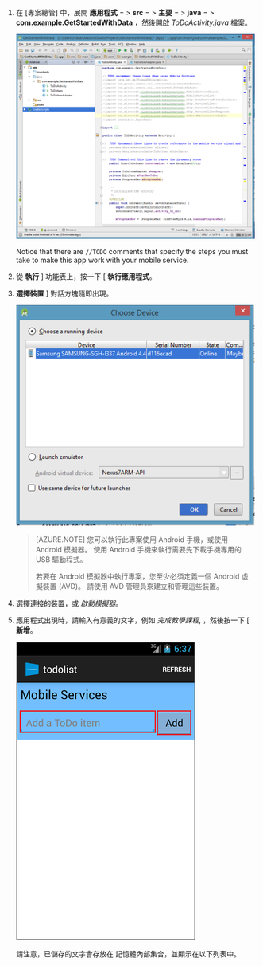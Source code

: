 1. 在 [專案總管] 中，展開 **應用程式** = > **src** = > **主要** = > **java** = > **com.example.GetStartedWithData** ，然後開啟 *ToDoActivity.java* 檔案。

    ![](./media/download-android-sample-code/mobile-services-android-studio-project.png)


    Notice that there are `//TODO` comments that specify the steps you must take to make this app work with your mobile service.

2. 從 **執行** ] 功能表上，按一下 [ **執行應用程式**。

3.  **選擇裝置** ] 對話方塊隨即出現。

    ![](./media/mobile-services-android-run-sample-code/android-studio-choose-device.png)



    > [AZURE.NOTE] 您可以執行此專案使用 Android 手機，或使用 Android 模擬器。 使用 Android 手機來執行需要先下載手機專用的 USB 驅動程式。
    >
    > 若要在 Android 模擬器中執行專案，您至少必須定義一個 Android 虛擬裝置 (AVD)。 請使用 AVD 管理員來建立和管理這些裝置。

4. 選擇連接的裝置，或 *啟動模擬器*。

5. 應用程式出現時，請輸入有意義的文字，例如 _完成教學課程_, ，然後按一下 [ **新增**。

    ![](./media/download-android-sample-code/mobile-quickstart-startup-android.png)

    請注意，已儲存的文字會存放在 記憶體內部集合，並顯示在以下列表中。

